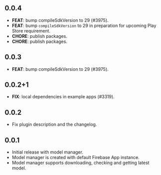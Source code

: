 ## 0.0.4

 - **FEAT**: bump compileSdkVersion to 29 (#3975).
 - **FEAT**: bump `compileSdkVersion` to 29 in preparation for upcoming Play Store requirement.
 - **CHORE**: publish packages.
 - **CHORE**: publish packages.

## 0.0.3

 - **FEAT**: bump compileSdkVersion to 29 (#3975).

## 0.0.2+1

 - **FIX**: local dependencies in example apps (#3319).

## 0.0.2

* Fix plugin description and the changelog.

## 0.0.1

* Initial release with model manager.
* Model manager is created with default Firebase App instance.
* Model manager supports downloading, checking and getting latest model.
